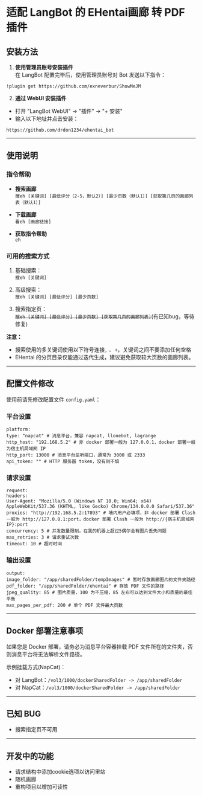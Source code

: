 # 适配 LangBot 的 EHentai画廊 转 PDF 插件

## 安装方法

1. **使用管理员账号安装插件**  
在 LangBot 配置完毕后，使用管理员账号对 Bot 发送以下指令：
```
!plugin get https://github.com/exneverbur/ShowMeJM
```
2. **通过 WebUI 安装插件**  
- 打开 "LangBot WebUI" -> "插件" -> "+ 安装"  
- 输入以下地址并点击安装：
```
https://github.com/drdon1234/ehentai_bot
```

---

## 使用说明

### 指令帮助

- **搜索画廊**  
```搜eh [关键词] [最低评分（2-5，默认2）] [最少页数（默认1）] [获取第几页的画廊列表（默认1）]```

- **下载画廊**  
```看eh [画廊链接]```

- **获取指令帮助**  
```eh```

### 可用的搜索方式

1. 基础搜索：  
```搜eh [关键词]```

2. 高级搜索：  
```搜eh [关键词] [最低评分] [最少页数]```

3. 搜索指定页：  
~~```搜eh [关键词] [最低评分] [最少页数] [获取第几页的画廊列表]```~~(有已知bug，等待修复)

**注意：**  
- 搜索使用的多关键词使用以下符号连接`,` `，` `+`，关键词之间不要添加任何空格
- EHentai 的分页目录仅能通过迭代生成，建议避免获取较大页数的画廊列表。

---

## 配置文件修改

使用前请先修改配置文件 `config.yaml`：

### 平台设置
```
platform:
type: "napcat" # 消息平台，兼容 napcat, llonebot, lagrange
http_host: "192.168.5.2" # 非 docker 部署一般为 127.0.0.1，docker 部署一般为宿主机局域网 IP
http_port: 13000 # 消息平台监听端口，通常为 3000 或 2333
api_token: "" # HTTP 服务器 token，没有则不填
```

### 请求设置
```
request:
headers:
User-Agent: "Mozilla/5.0 (Windows NT 10.0; Win64; x64) AppleWebKit/537.36 (KHTML, like Gecko) Chrome/134.0.0.0 Safari/537.36"
proxies: "http://192.168.5.2:17893" # 墙内用户必填项，非 docker 部署 Clash 一般为 http://127.0.0.1:port，docker 部署 Clash 一般为 http://{宿主机局域网 IP}:port
concurrency: 5 # 并发数量限制，在我的机器上超过5偶尔会有图片丢失问题
max_retries: 3 # 请求重试次数
timeout: 10 # 超时时间
```

### 输出设置
```
output:
image_folder: "/app/sharedFolder/tempImages" # 暂时存放画廊图片的文件夹路径
pdf_folder: "/app/sharedFolder/ehentai" # 存放 PDF 文件的路径
jpeg_quality: 85 # 图片质量，100 为不压缩，85 左右可以达到文件大小和质量的最佳平衡
max_pages_per_pdf: 200 # 单个 PDF 文件最大页数
```

---

## Docker 部署注意事项

如果您是 Docker 部署，请务必为消息平台容器挂载 PDF 文件所在的文件夹，否则消息平台将无法解析文件路径。

示例挂载方式(NapCat)：
- 对 LangBot：`/vol3/1000/dockerSharedFolder -> /app/sharedFolder`
- 对 NapCat：`/vol3/1000/dockerSharedFolder -> /app/sharedFolder`

---

## 已知 BUG

- 搜索指定页不可用

---

## 开发中的功能

- 请求结构中添加cookie选项以访问里站
- 随机画廊
- 重构项目以增加可读性

